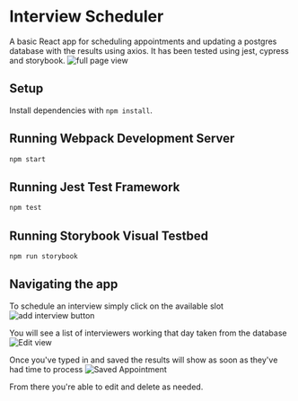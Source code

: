 # Interview Scheduler
A basic React app for scheduling appointments and updating a postgres database with the results using axios. It has been tested using jest, cypress and storybook.
![full page view](https://user-images.githubusercontent.com/89506417/146315104-a47e7c13-11fe-4e53-8c71-ec6db31773a0.png)

## Setup

Install dependencies with `npm install`.

## Running Webpack Development Server

```sh
npm start
```

## Running Jest Test Framework

```sh
npm test
```

## Running Storybook Visual Testbed

```sh
npm run storybook
```

## Navigating the app
To schedule an interview simply click on the available slot
![add interview button](https://user-images.githubusercontent.com/89506417/146315631-bd233e22-28b9-49e9-8b00-c017228942b3.png)


You will see a list of interviewers working that day taken from the database
![Edit view](https://user-images.githubusercontent.com/89506417/146315753-bd33126a-876b-40b1-8acb-7f2dd17b9f4e.png)


Once you've typed in and saved the results will show as soon as they've had time to process
![Saved Appointment](https://user-images.githubusercontent.com/89506417/146315915-5955fe6f-55c6-4c81-ac74-0166680d4622.png)

From there you're able to edit and delete as needed.

